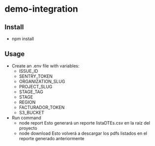 # demo-integration

## Install
- npm install

## Usage
- Create an .env file with variables:
    * ISSUE_ID
    * SENTRY_TOKEN 
    * ORGANIZATION_SLUG 
    * PROJECT_SLUG 
    * STAGE_TAG
    * STAGE
    * REGION
    * FACTURADOR_TOKEN
    * S3_BUCKET 
- Run command
    * node report
    Esto generará un reporte listaDTEs.csv en la raíz del proyecto
    * node download
    Esto volverá a descargar los pdfs listados en el reporte generado anteriormente